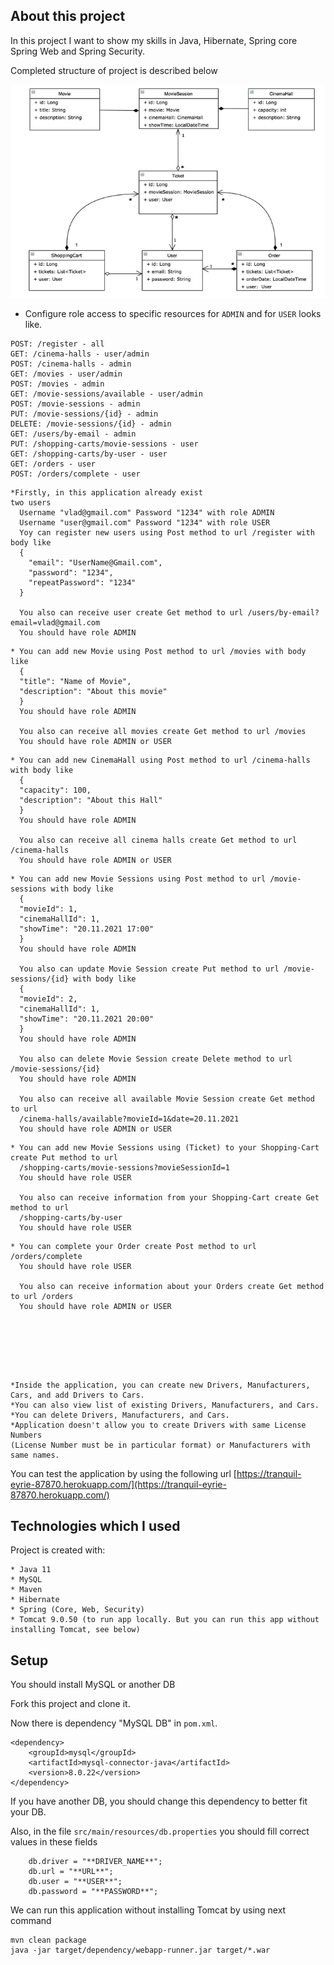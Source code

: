 ## About this project
In this project I want to show my skills in Java, Hibernate, Spring core Spring Web and Spring 
Security.

Completed structure of project is described below

![pic](Hibernate_Cinema_Uml.png)

- Configure role access to specific resources for `ADMIN` and for `USER` looks like.
```
POST: /register - all
GET: /cinema-halls - user/admin
POST: /cinema-halls - admin
GET: /movies - user/admin
POST: /movies - admin
GET: /movie-sessions/available - user/admin
POST: /movie-sessions - admin
PUT: /movie-sessions/{id} - admin
DELETE: /movie-sessions/{id} - admin
GET: /users/by-email - admin
PUT: /shopping-carts/movie-sessions - user
GET: /shopping-carts/by-user - user
GET: /orders - user
POST: /orders/complete - user
``` 
~~~
*Firstly, in this application already exist
two users
  Username "vlad@gmail.com" Password "1234" with role ADMIN
  Username "user@gmail.com" Password "1234" with role USER
  Yoy can register new users using Post method to url /register with body like
  {
    "email": "UserName@Gmail.com",
    "password": "1234",
    "repeatPassword": "1234"
  }

  You also can receive user create Get method to url /users/by-email?email=vlad@gmail.com
  You should have role ADMIN
~~~
~~~
* You can add new Movie using Post method to url /movies with body like
  {
  "title": "Name of Movie",
  "description": "About this movie"
  }
  You should have role ADMIN 

  You also can receive all movies create Get method to url /movies
  You should have role ADMIN or USER
~~~
~~~
* You can add new CinemaHall using Post method to url /cinema-halls with body like
  {
  "capacity": 100,
  "description": "About this Hall"
  }
  You should have role ADMIN

  You also can receive all cinema halls create Get method to url /cinema-halls
  You should have role ADMIN or USER
~~~
~~~
* You can add new Movie Sessions using Post method to url /movie-sessions with body like
  {
  "movieId": 1,
  "cinemaHallId": 1,
  "showTime": "20.11.2021 17:00"
  }
  You should have role ADMIN

  You also can update Movie Session create Put method to url /movie-sessions/{id} with body like
  {
  "movieId": 2,
  "cinemaHallId": 1,
  "showTime": "20.11.2021 20:00"
  }
  You should have role ADMIN

  You also can delete Movie Session create Delete method to url /movie-sessions/{id}
  You should have role ADMIN

  You also can receive all available Movie Session create Get method to url 
  /cinema-halls/available?movieId=1&date=20.11.2021
  You should have role ADMIN or USER
~~~
~~~
* You can add new Movie Sessions using (Ticket) to your Shopping-Cart create Put method to url
  /shopping-carts/movie-sessions?movieSessionId=1
  You should have role USER

  You also can receive information from your Shopping-Cart create Get method to url
  /shopping-carts/by-user
  You should have role USER
~~~
~~~
* You can complete your Order create Post method to url /orders/complete
  You should have role USER

  You also can receive information about your Orders create Get method to url /orders
  You should have role ADMIN or USER 
~~~
~~~


 



*Inside the application, you can create new Drivers, Manufacturers, Cars, and add Drivers to Cars.
*You can also view list of existing Drivers, Manufacturers, and Cars.
*You can delete Drivers, Manufacturers, and Cars.
*Application doesn't allow you to create Drivers with same License Numbers 
(License Number must be in particular format) or Manufacturers with same names.
~~~    
You can test the application by using the following url
[https://tranquil-eyrie-87870.herokuapp.com/](https://tranquil-eyrie-87870.herokuapp.com/)

## Technologies which I used
Project is created with:
```
* Java 11
* MySQL
* Maven
* Hibernate
* Spring (Core, Web, Security)
* Tomcat 9.0.50 (to run app locally. But you can run this app without installing Tomcat, see below)
```

## Setup
You should install MySQL or another DB

Fork this project and clone it.

Now there is dependency "MySQL DB" in `pom.xml`.
~~~
<dependency>
    <groupId>mysql</groupId>
    <artifactId>mysql-connector-java</artifactId>
    <version>8.0.22</version>
</dependency>
~~~
If you have another DB, you should change this dependency to better fit your DB.

Also, in the file `src/main/resources/db.properties` you should fill correct values in these fields
~~~
    db.driver = "**DRIVER_NAME**";
    db.url = "**URL**";
    db.user = "**USER**";
    db.password = "**PASSWORD**";
~~~

We can run this application without installing Tomcat by using next command
~~~
mvn clean package
java -jar target/dependency/webapp-runner.jar target/*.war
~~~


